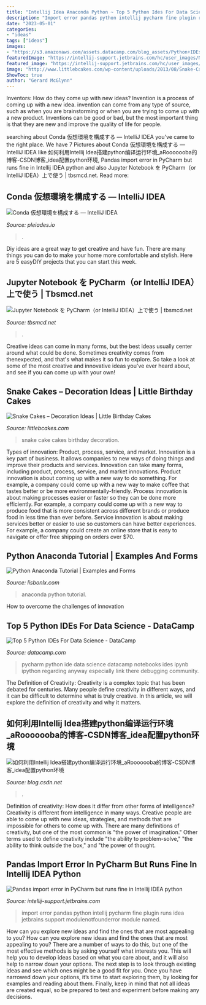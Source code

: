 ```yaml
---
title: "Intellij Idea Anaconda Python ~ Top 5 Python Ides For Data Science"
description: "Import error pandas python intellij pycharm fine plugin runs idea jetbrains support modulenotfounderror module named"
date: "2023-05-01"
categories:
- "ideas"
tags: ["ideas"]
images:
- "https://s3.amazonaws.com/assets.datacamp.com/blog_assets/Python+IDEs/pycharm-ide.png"
featuredImage: "https://intellij-support.jetbrains.com/hc/user_images/N8iH-J2FPvIFyhwQZKCt6A.png"
featured_image: "https://intellij-support.jetbrains.com/hc/user_images/N8iH-J2FPvIFyhwQZKCt6A.png"
image: "http://www.littlebcakes.com/wp-content/uploads/2013/08/Snake-Cake-Images.jpg"
ShowToc: true
author: "Gerard McGlynn"
---
```



Inventors: How do they come up with new ideas?
Invention is a process of coming up with a new idea. invention can come from any type of source, such as when you are brainstorming or when you are trying to come up with a new product. Inventions can be good or bad, but the most important thing is that they are new and improve the quality of life for people.

	

		
searching about Conda 仮想環境を構成する — IntelliJ IDEA you've came to the right place. We have 7 Pictures about Conda 仮想環境を構成する — IntelliJ IDEA like 如何利用Intellij Idea搭建python编译运行环境_aRooooooba的博客-CSDN博客_idea配置python环境, Pandas import error in PyCharm but runs fine in Intellij IDEA python and also Jupyter Notebook を PyCharm（or IntelliJ IDEA）上で使う | tbsmcd.net. Read more:
		
    
## Conda 仮想環境を構成する — IntelliJ IDEA

<img loading=lazy src="https://resources.jetbrains.com/help/img/idea/2020.3/ij_add_new_sdk.png" onerror="this.onerror=null;this.src='https://tse4.mm.bing.net/th?id=OIP.gHjw08cjClngdxvlFzrcPgHaEH&amp;pid=15.1';" alt="Conda 仮想環境を構成する — IntelliJ IDEA">

_Source: pleiades.io_

>. 

	

Diy ideas are a great way to get creative and have fun. There are many things you can do to make your home more comfortable and stylish. Here are 5 easyDIY projects that you can start this week.

    
## Jupyter Notebook を PyCharm（or IntelliJ IDEA）上で使う | Tbsmcd.net

<img loading=lazy src="https://tbsmcd.net/post/jetbrains_jupyter/create_project.png" onerror="this.onerror=null;this.src='https://tse1.mm.bing.net/th?id=OIP.68FRJ0R9AE0qu0cyd6u5rQHaHU&amp;pid=15.1';" alt="Jupyter Notebook を PyCharm（or IntelliJ IDEA）上で使う | tbsmcd.net">

_Source: tbsmcd.net_

>. 

	

Creative ideas can come in many forms, but the best ideas usually center around what could be done. Sometimes creativity comes from thenexpected, and that's what makes it so fun to explore. So take a look at some of the most creative and innovative ideas you've ever heard about, and see if you can come up with your own!

    
## Snake Cakes – Decoration Ideas | Little Birthday Cakes

<img loading=lazy src="http://www.littlebcakes.com/wp-content/uploads/2013/08/Snake-Cake-Images.jpg" onerror="this.onerror=null;this.src='https://tse1.mm.bing.net/th?id=OIP.L5pcKwIh0AgrmAsLy4c7SwHaFj&amp;pid=15.1';" alt="Snake Cakes – Decoration Ideas | Little Birthday Cakes">

_Source: littlebcakes.com_

>snake cake cakes birthday decoration. 

	

Types of innovation: Product, process, service, and market.
Innovation is a key part of business. It allows companies to new ways of doing things and improve their products and services. Innovation can take many forms, including product, process, service, and market innovations. 
Product innovation is about coming up with a new way to do something. For example, a company could come up with a new way to make coffee that tastes better or be more environmentally-friendly. Process innovation is about making processes easier or faster so they can be done more efficiently. For example, a company could come up with a new way to produce food that is more consistent across different brands or produce food in less time than ever before. Service innovation is about making services better or easier to use so customers can have better experiences. For example, a company could create an online store that is easy to navigate or offer free shipping on orders over $70.

    
## Python Anaconda Tutorial | Examples And Forms

<img loading=lazy src="https://linuxhint.com/wp-content/uploads/2018/02/spyder-1.png" onerror="this.onerror=null;this.src='https://tse4.mm.bing.net/th?id=OIP.IKxzR_9aCJpQQ1VPGff8fgHaHB&amp;pid=15.1';" alt="Python Anaconda Tutorial | Examples and Forms">

_Source: lisbonlx.com_

>anaconda python tutorial. 

	

How to overcome the challenges of innovation
 

    
## Top 5 Python IDEs For Data Science - DataCamp

<img loading=lazy src="https://s3.amazonaws.com/assets.datacamp.com/blog_assets/Python+IDEs/pycharm-ide.png" onerror="this.onerror=null;this.src='https://tse4.mm.bing.net/th?id=OIP.qO_1qG3znzVDQZbZ_mU6egHaEM&amp;pid=15.1';" alt="Top 5 Python IDEs For Data Science - DataCamp">

_Source: datacamp.com_

>pycharm python ide data science datacamp notebooks ides ipynb ipython regarding anyway especially link there debugging community. 

	

The Definition of Creativity:
Creativity is a complex topic that has been debated for centuries. Many people define creativity in different ways, and it can be difficult to determine what is truly creative. In this article, we will explore the definition of creativity and why it matters.

    
## 如何利用Intellij Idea搭建python编译运行环境_aRooooooba的博客-CSDN博客_idea配置python环境

<img loading=lazy src="https://img-blog.csdn.net/20180608162141963?watermark/2/text/aHR0cHM6Ly9ibG9nLmNzZG4ubmV0L3FxXzM4MTg4NzI1/font/5a6L5L2T/fontsize/400/fill/I0JBQkFCMA==/dissolve/70" onerror="this.onerror=null;this.src='https://tse1.mm.bing.net/th?id=OIP.GO33bDso7FJWirpbr4qxawHaIT&amp;pid=15.1';" alt="如何利用Intellij Idea搭建python编译运行环境_aRooooooba的博客-CSDN博客_idea配置python环境">

_Source: blog.csdn.net_

>. 

	

Definition of creativity: How does it differ from other forms of intelligence?
Creativity is different from intelligence in many ways. Creative people are able to come up with new ideas, strategies, and methods that are impossible for others to come up with. 
There are many definitions of creativity, but one of the most common is "the power of imagination." Other terms used to define creativity include "the ability to problem-solve," "the ability to think outside the box," and "the power of thought.

    
## Pandas Import Error In PyCharm But Runs Fine In Intellij IDEA Python

<img loading=lazy src="https://intellij-support.jetbrains.com/hc/user_images/N8iH-J2FPvIFyhwQZKCt6A.png" onerror="this.onerror=null;this.src='https://tse1.mm.bing.net/th?id=OIP.2uNE7y2wiHZy-Il_yAtgywHaD1&amp;pid=15.1';" alt="Pandas import error in PyCharm but runs fine in Intellij IDEA python">

_Source: intellij-support.jetbrains.com_

>import error pandas python intellij pycharm fine plugin runs idea jetbrains support modulenotfounderror module named. 

	

How can you explore new ideas and find the ones that are most appealing to you?
How can you explore new ideas and find the ones that are most appealing to you? There are a number of ways to do this, but one of the most effective methods is by asking yourself what interests you. This will help you to develop ideas based on what you care about, and it will also help to narrow down your options. The next step is to look through existing ideas and see which ones might be a good fit for you. Once you have narrowed down your options, it’s time to start exploring them, by looking for examples and reading about them. Finally, keep in mind that not all ideas are created equal, so be prepared to test and experiment before making any decisions.

